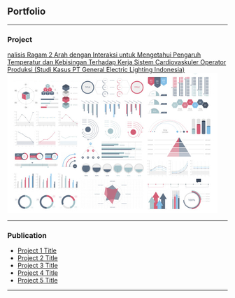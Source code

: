 ## Portfolio

---

### Project 

[nalisis Ragam 2 Arah dengan Interaksi untuk Mengetahui Pengaruh Temperatur dan Kebisingan Terhadap Kerja Sistem Cardiovaskuler Operator Produksi
(Studi Kasus PT General Electric Lighting Indonesia)](/My_Project.html)
<img src="images/dummy_thumbnail.jpg?raw=true"/>

---

### Publication

- [Project 1 Title](http://example.com/)
- [Project 2 Title](http://example.com/)
- [Project 3 Title](http://example.com/)
- [Project 4 Title](http://example.com/)
- [Project 5 Title](http://example.com/)

---
